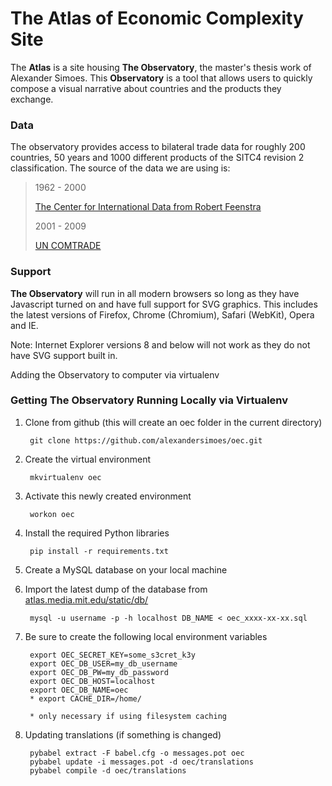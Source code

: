 # The Atlas of Economic Complexity Site

The **Atlas** is a site housing **The Observatory**, the master's thesis work
of Alexander Simoes. This **Observatory** is a tool that allows users to quickly
compose a visual narrative about countries and the products they exchange.


### Data

The observatory provides access to bilateral trade data for roughly 200 countries,
50 years and 1000 different products of the SITC4 revision 2 classification. The
source of the data we are using is:

> 1962 - 2000
>
> [The Center for International Data from Robert Feenstra](http://cid.econ.ucdavis.edu/)
>
> 2001 - 2009
>
> [UN COMTRADE](http://comtrade.un.org/)

### Support

**The Observatory** will run in all modern browsers so long as they have
Javascript turned on and have full support for SVG graphics. This includes 
the latest versions of Firefox, Chrome (Chromium), Safari (WebKit), Opera and IE.

Note: Internet Explorer versions 8 and below will not work as they do not have
SVG support built in.

Adding the Observatory to computer via virtualenv

### Getting The Observatory Running Locally via Virtualenv

1. Clone from github (this will create an oec folder in the current directory)

        git clone https://github.com/alexandersimoes/oec.git
2. Create the virtual environment

        mkvirtualenv oec
3. Activate this newly created environment

        workon oec
4. Install the required Python libraries

        pip install -r requirements.txt
5. Create a MySQL database on your local machine
6. Import the latest dump of the database from [atlas.media.mit.edu/static/db/](http://atlas.media.mit.edu/static/db/)

        mysql -u username -p -h localhost DB_NAME < oec_xxxx-xx-xx.sql
7. Be sure to create the following local environment variables

        export OEC_SECRET_KEY=some_s3cret_k3y
        export OEC_DB_USER=my_db_username
        export OEC_DB_PW=my_db_password
        export OEC_DB_HOST=localhost
        export OEC_DB_NAME=oec
        * export CACHE_DIR=/home/

        * only necessary if using filesystem caching
8. Updating translations (if something is changed)

        pybabel extract -F babel.cfg -o messages.pot oec
        pybabel update -i messages.pot -d oec/translations
        pybabel compile -d oec/translations

